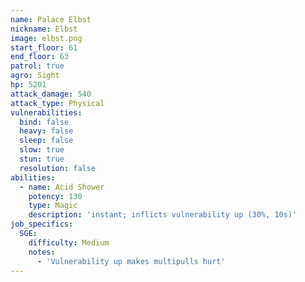 ```yaml
---
name: Palace Elbst
nickname: Elbst
image: elbst.png
start_floor: 61
end_floor: 63
patrol: true
agro: Sight
hp: 5201
attack_damage: 540
attack_type: Physical
vulnerabilities:
  bind: false
  heavy: false
  sleep: false
  slow: true
  stun: true
  resolution: false
abilities:
  - name: Acid Shower
    potency: 130
    type: Magic
    description: 'instant; inflicts vulnerability up (30%, 10s)'
job_specifics:
  SGE:
    difficulty: Medium
    notes:
      - 'Vulnerability up makes multipulls hurt'
---
```

